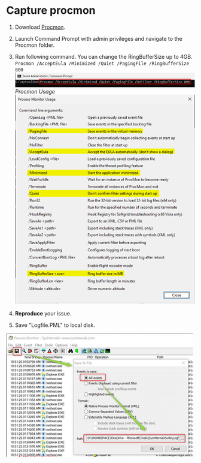 # Capture procmon

1. Download [Procmon](https://docs.microsoft.com/zh-cn/sysinternals/downloads/procmon). <br>

1.  Launch Command Prompt with admin privileges and navigate to the Procmon folder.<br>

1. Run following command. You can change the RingBufferSize up to 4GB. <br>
`Procmon /AcceptEula /Minimized /Quiet /PagingFile /RingBufferSize 800`
<img src="./Images/procmon4.png" alt="procmon4.png" width="500"> <br>
    *Procmon Usage*<br>
    <img src="./Images/procmon5.png" alt="procmon5.png" width="500">

1. **Reproduce** your issue. <br>

1. Save "Logfile.PML" to local disk. <br>
<img src="./Images/procmon3.png" alt="procmon3.png" width="500">